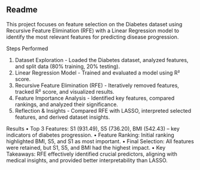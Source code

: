 ## Readme
This  project focuses on feature selection on the Diabetes dataset using Recursive Feature Elimination (RFE) with a Linear Regression model to identify the most relevant features for predicting disease progression.

Steps Performed
1.	Dataset Exploration - Loaded the Diabetes dataset, analyzed features, and split data (80% training, 20% testing).
2.	Linear Regression Model - Trained and evaluated a model using R² score.
3.	Recursive Feature Elimination (RFE) - Iteratively removed features, tracked R² score, and visualized results.
4.	Feature Importance Analysis - Identified key features, compared rankings, and analyzed their significance.
5.	Reflection & Insights - Compared RFE with LASSO, interpreted selected features, and derived dataset insights.

Results
•	Top 3 Features: S1 (931.49), S5 (736.20), BMI (542.43) – key indicators of diabetes progression.
•	Feature Ranking: Initial ranking highlighted BMI, S5, and S1 as most important.
•	Final Selection: All features were retained, but S1, S5, and BMI had the highest impact.
•	Key Takeaways: RFE effectively identified crucial predictors, aligning with medical insights, and provided better interpretability than LASSO.
